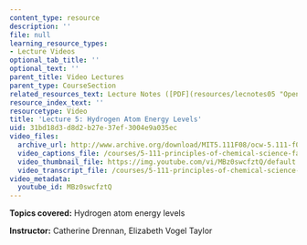 ```yaml
---
content_type: resource
description: ''
file: null
learning_resource_types:
- Lecture Videos
optional_tab_title: ''
optional_text: ''
parent_title: Video Lectures
parent_type: CourseSection
related_resources_text: Lecture Notes ([PDF](resources/lecnotes05 "Open in a new window."))
resource_index_text: ''
resourcetype: Video
title: 'Lecture 5: Hydrogen Atom Energy Levels'
uid: 31bd18d3-d8d2-b27e-37ef-3004e9a035ec
video_files:
  archive_url: http://www.archive.org/download/MIT5.111F08/ocw-5.111-f08-lec05_300k.mp4
  video_captions_file: /courses/5-111-principles-of-chemical-science-fall-2008/932f8e5a3ba757ea85dfc167569a98c7_MBz0swcfztQ.vtt
  video_thumbnail_file: https://img.youtube.com/vi/MBz0swcfztQ/default.jpg
  video_transcript_file: /courses/5-111-principles-of-chemical-science-fall-2008/5c2abc3a653a7e117b91dda64f727d70_MBz0swcfztQ.pdf
video_metadata:
  youtube_id: MBz0swcfztQ
---
```


**Topics covered:** Hydrogen atom energy levels

**Instructor:** Catherine Drennan, Elizabeth Vogel Taylor
